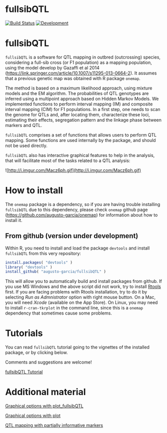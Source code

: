 # fullsibQTL

[![Build Status](https://travis-ci.org/augusto-garcia/fullsibQTL.svg?branch=master)](https://travis-ci.org/augusto-garcia/fullsibQTL) [![Development](https://img.shields.io/badge/development-active-blue.svg)](https://img.shields.io/badge/development-active-blue.svg)

<!-- [![Build Status](https://travis-ci.org/augusto-garcia/fullsibQTL.svg?branch=master)](https://travis-ci.org/augusto-garcia/fullsibQTL) -->

# fullsibQTL

`fullsibQTL` is a software for QTL mapping in outbred (outcrossing) species, considering a full-sib cross (or F1 population) as a mapping population, using the model develop by Gazaffi et al 2014 (https://link.springer.com/article/10.1007/s11295-013-0664-2). It assumes that a previous genetic map was obtained with R package `onemap`.

The method is based on a maximum likelihood approach, using mixture models and the EM algorithm. The probabilities of QTL genotypes are inferred using a multipoint approach based on Hidden Markov Models. We implemented functions to perform interval mapping (IM) and composite interval mapping (CIM) for F1 populations. In a first step, one needs to scan the genome for QTLs and, after locating them, characterize these loci, estimating their effects, segregation pattern and the linkage phase between markers and QTL.

`fullsibQTL` comprises a set of functions that allows users to perform QTL mapping. Some functions are used internally by the package, and should not be used directly.

`fullsibQTL` also has interactive graphical features to help in the analysis, that will facilitate most of the tasks related to a QTL analysis:

![http://i.imgur.com/Macz6ph.gif](http://i.imgur.com/Macz6ph.gif)

# How to install

The `onemap` package is a dependency, so if you are having trouble installing `fullsibQTL` due to this dependency, please check `onemap` github page (https://github.com/augusto-garcia/onemap) for information about how to install it.

## From github (version under development)

Within R, you need to install and load the package `devtools` and install `fullsibQTL` from this very repository:

```R
install.packages( "devtools" )
library( "devtools" )
install_github( "augusto-garcia/fullsibQTL" )
```

This will allow you to automatically build and install packages from github. If you use MS Windows and the above script did not work, try to install [Rtools](https://cran.r-project.org/bin/windows/Rtools/) first. If you are facing problems with Rtools installation, try to do it by selecting *Run as Admnistrator* option with right mouse button. On a Mac, you will need _Xcode_ (available on the App Store). On Linux, you may need to install `r-cran-tkrplot` in the command line, since this is a `onemap` dependency that sometimes cause some problems.


# Tutorials

You can read `fullsibQTL` tutorial going to the vignettes of the installed package, or by clicking below.

Comments and suggestions are welcome!

[fullsibQTL Tutorial](https://statgen-esalq.github.io/tutorials/fullsibQTL/fullsibQTL_Tutorial.html)

# Additional material
[Graphical options with plot_fullsibQTL](https://statgen-esalq.github.io/tutorials/fullsibQTL/Graphical_options_with_plot_fullsibQTL.html)

[Graphical options with plot](hhttps://statgen-esalq.github.io/tutorials/fullsibQTL/Graphical_options_with_plot.html)

[QTL mapping with partially informative markers](https://statgen-esalq.github.io/tutorials/fullsibQTL/QTL_mapping_with_partially_informative_markers.html)
